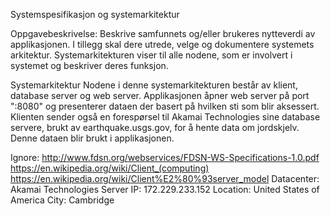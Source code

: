 Systemspesifikasjon og systemarkitektur

Oppgavebeskrivelse: Beskrive samfunnets og/eller brukeres nytteverdi av applikasjonen. I tillegg skal dere utrede, velge og dokumentere systemets arkitektur.  Systemarkitekturen viser til alle nodene, som er involvert i systemet og beskriver deres funksjon.  

Systemarkitektur
Nodene i denne systemarkitekturen består av klient, database server og web server. Applikasjonen åpner web server på port ":8080" og presenterer dataen der basert på hvilken sti som blir aksessert. Klienten sender også en forespørsel til Akamai Technologies sine database servere, brukt av earthquake.usgs.gov, for å hente data om jordskjelv. Denne dataen blir brukt i applikasjonen.

Ignore:
http://www.fdsn.org/webservices/FDSN-WS-Specifications-1.0.pdf
https://en.wikipedia.org/wiki/Client_(computing)
https://en.wikipedia.org/wiki/Client%E2%80%93server_model
Datacenter: Akamai Technologies
Server IP: 172.229.233.152
Location: United States of America
City: Cambridge

